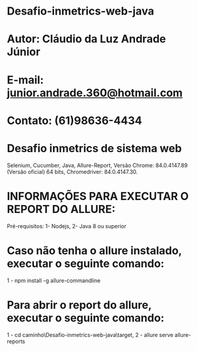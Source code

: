 # Desafio-inmetrics-web-java
# Autor: Cláudio da Luz Andrade Júnior
# E-mail: junior.andrade.360@hotmail.com
# Contato: (61)98636-4434

# Desafio inmetrics de sistema web
Selenium,
Cucumber,
Java,
Allure-Report,
Versão Chrome: 84.0.4147.89 (Versão oficial) 64 bits, 
Chromedriver: 84.0.4147.30. 

# INFORMAÇÕES PARA EXECUTAR O REPORT DO ALLURE:
Pré-requisitos:
1- Nodejs,
2- Java 8 ou superior

# Caso não tenha o allure instalado, executar o seguinte comando:
1 - npm install -g allure-commandline

# Para abrir o report do allure, executar o seguinte comando:
1 - cd caminho\Desafio-inmetrics-web-java\target,
2 - allure serve allure-reports
